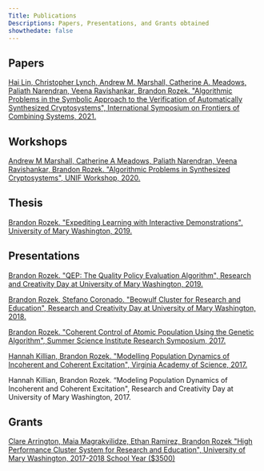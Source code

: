 ```yaml
---
Title: Publications
Descriptions: Papers, Presentations, and Grants obtained
showthedate: false
---
```


## Papers

[Hai Lin, Christopher Lynch, Andrew M. Marshall, Catherine A. Meadows, Paliath Narendran, Veena Ravishankar, Brandon Rozek. "Algorithmic Problems in the Symbolic Approach to the Verification of Automatically Synthesized Cryptosystems", International Symposium on Frontiers of Combining Systems, 2021.](https://link.springer.com/chapter/10.1007/978-3-030-86205-3_14)


## Workshops

[Andrew M Marshall, Catherine A Meadows, Paliath Narendran, Veena Ravishankar, Brandon Rozek. "Algorithmic Problems in Synthesized Cryptosystems", UNIF Workshop, 2020.](https://www3.risc.jku.at/publications/download/risc_6129/proceedings-UNIF2020.pdf#page=58)


## Thesis

[Brandon Rozek. "Expediting Learning with Interactive Demonstrations", University of Mary Washington, 2019.](https://scholar.umw.edu/student_research/305/)

## Presentations

[Brandon Rozek. "QEP: The Quality Policy Evaluation Algorithm", Research and Creativity Day at University of Mary Washington, 2019.](/files/research/QEP.pptx)

[Brandon Rozek, Stefano Coronado. "Beowulf Cluster for Research and Education", Research and Creativity Day at University of Mary Washington, 2018.](/files/research/LUNACposter.pdf)

[Brandon Rozek. "Coherent Control of Atomic Population Using the Genetic Algorithm", Summer Science Institute Research Symposium, 2017.](/files/research/coherentcontrolofatomicpopulation.pdf)

[Hannah Killian, Brandon Rozek. "Modelling Population Dynamics of Incoherent and Coherent Excitation", Virginia Academy of Science, 2017.](/files/research/modellingpopulationdynamics.pdf)

Hannah Killian, Brandon Rozek. “Modeling Population Dynamics of Incoherent and Coherent Excitation", Research and Creativity Day at University of Mary Washington, 2017.


## Grants

[Clare Arrington, Maia Magrakvilidze, Ethan Ramirez, Brandon Rozek "High Performance Cluster System for Research and Education", University of Mary Washington, 2017-2018 School Year ($3500)](https://cas.umw.edu/wp-content/blogs.dir/51/files/2018/10/Fall-2017-Awards.pdf)
